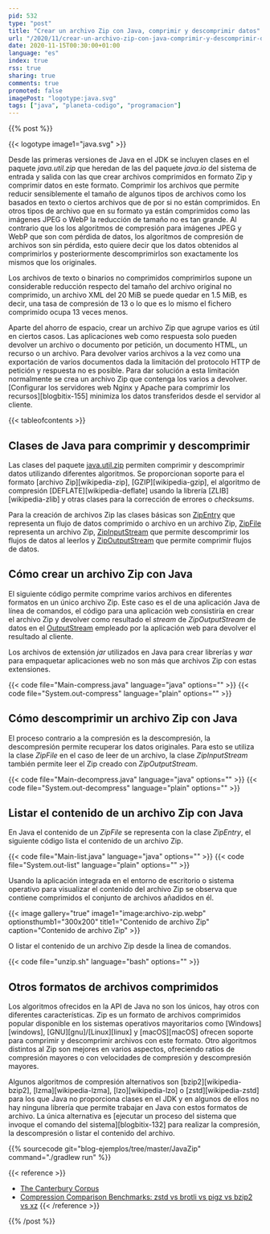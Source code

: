 ```yaml
---
pid: 532
type: "post"
title: "Crear un archivo Zip con Java, comprimir y descomprimir datos"
url: "/2020/11/crear-un-archivo-zip-con-java-comprimir-y-descomprimir-datos/"
date: 2020-11-15T00:30:00+01:00
language: "es"
index: true
rss: true
sharing: true
comments: true
promoted: false
imagePost: "logotype:java.svg"
tags: ["java", "planeta-codigo", "programacion"]
---
```


{{% post %}}

{{< logotype image1="java.svg" >}}

Desde las primeras versiones de Java en el JDK se incluyen clases en el paquete _java.util.zip_ que heredan de las del paquete _java.io_ del sistema de entrada y salida con las que crear archivos comprimidos en formato Zip y comprimir datos en este formato. Comprimir los archivos que permite reducir sensiblemente el tamaño de algunos tipos de archivos como los basados en texto o ciertos archivos que de por si no están comprimidos. En otros tipos de archivo que en su formato ya están comprimidos como las imágenes JPEG o WebP la reducción de tamaño no es tan grande. Al contrario que los los algoritmos de compresión para imágenes JPEG y WebP que son com pérdida de datos, los algoritmos de compresión de archivos son sin pérdida, esto quiere decir que los datos obtenidos al comprimirlos y posteriormente descomprimirlos son exactamente los mismos que los originales.

Los archivos de texto o binarios no comprimidos comprimirlos supone un considerable reducción respecto del tamaño del archivo original no comprimido, un archivo XML del 20 MiB se puede quedar en 1.5 MiB, es decir, una tasa de compresión de 13 o lo que es lo mismo el fichero comprimido ocupa 13 veces menos.

Aparte del ahorro de espacio, crear un archivo Zip que agrupe varios es útil en ciertos casos. Las aplicaciones web como respuesta solo pueden devolver un archivo o documento por petición, un documento HTML, un recurso o un archivo. Para devolver varios archivos a la vez como una exportación de varios documentos dada la limitación del protocolo HTTP de petición y respuesta no es posible. Para dar solución a esta limitación normalmente se crea un archivo Zip que contenga los varios a devolver. [Configurar los servidores web Nginx y Apache para comprimir los recursos][blogbitix-155] minimiza los datos transferidos desde el servidor al cliente.

{{< tableofcontents >}}

## Clases de Java para comprimir y descomprimir

Las clases del paquete [java.util.zip](javadoc11:java.base/java/util/zip/package-summary.html) permiten comprimir y descomprimir datos utilizando diferentes algoritmos. Se proporcionan soporte para el formato [archivo Zip][wikipedia-zip], [GZIP][wikipedia-gzip], el algoritmo de compresión [DEFLATE][wikipedia-deflate] usando la librería [ZLIB][wikipedia-zlib] y otras clases para la corrección de errores o _checksums_.

Para la creación de archivos Zip las clases básicas son [ZipEntry](javadoc11:java.base/java/util/zip/ZipEntry.html) que representa un flujo de datos comprimido o archivo en un archivo Zip, [ZipFile](javadoc11:java.base/java/util/zip/ZipFile.html) representa un archivo Zip, [ZipInputStream](javadoc11:java.base/java/util/zip/ZipInputStream.html) que permite descomprimir los flujos de datos al leerlos y [ZipOutputStream](javadoc11:java.base/java/util/zip/ZipOutputStream.html) que permite comprimir flujos de datos.

## Cómo crear un archivo Zip con Java

El siguiente código permite comprime varios archivos en diferentes formatos en un único archivo Zip. Este caso es el de una aplicación Java de línea de comandos, el código para una aplicación web consistiría en crear el archivo Zip y devolver como resultado el _stream_ de _ZipOutputStream_ de datos en el [OutputStream](javadoc11:java.base/java/io/OutputStream.html) empleado por la aplicación web para devolver el resultado al cliente. 

Los archivos de extensión _jar_ utilizados en Java para crear librerías y _war_ para empaquetar aplicaciones web no son más que archivos Zip con estas extensiones.

{{< code file="Main-compress.java" language="java" options="" >}}
{{< code file="System.out-compress" language="plain" options="" >}}

## Cómo descomprimir un archivo Zip con Java

El proceso contrario a la compresión es la descompresión, la descompresión permite recuperar los datos originales. Para esto se utiliza la clase _ZipFile_ en el caso de leer de un archivo, la clase _ZipInputStream_ también permite leer el Zip creado con _ZipOutputStream_.

{{< code file="Main-decompress.java" language="java" options="" >}}
{{< code file="System.out-decompress" language="plain" options="" >}}

## Listar el contenido de un archivo Zip con Java

En Java el contenido de un _ZipFile_ se representa con la clase _ZipEntry_, el siguiente código lista el contenido de un archivo Zip.

{{< code file="Main-list.java" language="java" options="" >}}
{{< code file="System.out-list" language="plain" options="" >}}

Usando la aplicación integrada en el entorno de escritorio o sistema operativo para visualizar el contenido del archivo Zip se observa que contiene comprimidos el conjunto de archivos añadidos en él.

{{< image
    gallery="true"
    image1="image:archivo-zip.webp" optionsthumb1="300x200" title1="Contenido de archivo Zip"
    caption="Contenido de archivo Zip" >}}

O listar el contenido de un archivo Zip desde la linea de comandos.

{{< code file="unzip.sh" language="bash" options="" >}}

## Otros formatos de archivos comprimidos

Los algoritmos ofrecidos en la API de Java no son los únicos, hay otros con diferentes características. Zip es un formato de archivos comprimidos popular disponible en los sistemas operativos mayoritarios como [Windows][windows], [GNU][gnu]/[Linux][linux] y [macOS][macOS] ofrecen soporte para comprimir y descomprimir archivos con este formato. Otro algoritmos distintos al Zip son mejores en varios aspectos, ofreciendo ratios de compresión mayores o con velocidades de compresión y descompresión mayores.

Algunos algoritmos de compresión alternativos son [bzip2][wikipedia-bzip2], [lzma][wikipedia-lzma], [lzo][wikipedia-lzo] o [zstd][wikipedia-zstd] para los que Java no proporciona clases en el JDK y en algunos de ellos no hay ninguna librería que permite trabajar en Java con estos formatos de archivo. La única alternativa es [ejecutar un proceso del sistema que invoque el comando del sistema][blogbitix-132] para realizar la compresión, la descompresión o listar el contenido del archivo.

{{% sourcecode git="blog-ejemplos/tree/master/JavaZip" command="./gradlew run" %}}

{{< reference >}}
* [The Canterbury Corpus](https://corpus.canterbury.ac.nz/descriptions/)
* [Compression Comparison Benchmarks: zstd vs brotli vs pigz vs bzip2 vs xz](https://community.centminmod.com/threads/round-3-compression-comparison-benchmarks-zstd-vs-brotli-vs-pigz-vs-bzip2-vs-xz-etc.17259/)
{{< /reference >}}

{{% /post %}}
